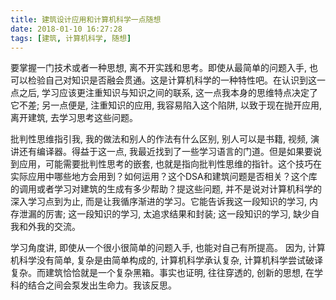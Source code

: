 ```yaml
---
title: 建筑设计应用和计算机科学一点随想
date: 2018-01-10 16:27:28
tags: [建筑, 计算机科学, 随想]
---
```



要掌握一门技术或者一种思想, 离不开实践和思考。即使从最简单的问题入手, 也可以检验自己对知识是否融会贯通。这是计算机科学的一种特性吧。在认识到这一点之后, 学习应该更注重知识与知识之间的联系, 这一点我本身的思维特点决定了它不差; 另一点便是, 注重知识的应用, 我容易陷入这个陷阱, 以致于现在抛开应用, 离开建筑, 去学习思考这些问题。

批判性思维指引我, 我的做法和别人的作法有什么区别, 别人可以是书籍, 视频, 演讲还有编译器。得益于这一点, 我最近找到了一些学习语言的门道。但是如果要说到应用，可能需要批判性思考的嵌套, 也就是指向批判性思维的指针。这个技巧在实际应用中哪些地方会用到？如何运用？这个DSA和建筑问题是否相关？这个库的调用或者学习对建筑的生成有多少帮助？提这些问题,  并不是说对计算机科学的深入学习点到为止, 而是让我循序渐进的学习。它能告诉我这一段知识的学习, 内存泄漏的厉害; 这一段知识的学习, 太追求结果和封装; 这一段知识的学习, 缺少自我和外我的交流。 

学习角度讲, 即使从一个很小很简单的问题入手, 也能对自己有所提高。 因为, 计算机科学没有简单, 复杂是由简单构成的, 计算机科学承认复杂, 计算机科学尝试破译复杂。而建筑恰恰就是一个复杂黑箱。事实也证明, 往往穿透的, 创新的思想, 在学科的结合之间会泵发出生命力。我该反思。
